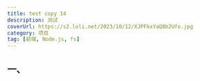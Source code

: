 ```yaml
---
title: test copy 14
description: 测试
coverUrl: https://s2.loli.net/2023/10/12/XJPFkxYaQ8b2Ufo.jpg
category: 项目
tag: [前端, Node.js, fs]
---
```


## 一、
